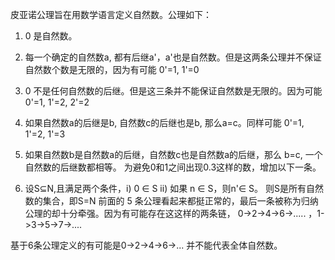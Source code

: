 皮亚诺公理旨在用数学语言定义自然数。公理如下：

1. 0 是自然数。

2. 每一个确定的自然数a, 都有后继a'，a'也是自然数。但是这两条公理并不保证自然数个数是无限的，因为有可能
0'=1, 1'=0

3. 0 不是任何自然数的后继。但是这三条并不能保证自然数是无限的。因为可能 0'=1, 1'=2, 2'=2

4. 如果自然数a的后继是b, 自然数c的后继也是b, 那么a=c。同样可能 0'=1, 1'=2, 1'=3

5. 如果自然数b是自然数a的后继，自然数c也是自然数a的后继，那么 b=c, 一个自然数的后继数都相等。
为避免0和1之间出现0.3这样的数，增加以下一条。

6. 设S⊆N,且满足两个条件，i) 0 ∈ S  ii) 如果 n ∈ S，则n'∈ S。 则S是所有自然数的集合，即S=N
前面的 5 条公理看起来都挺正常的，最后一条被称为归纳公理的却十分牵强。因为有可能存在这这样的两条链，
0->2->4->6->.....     ，1->3->5->7->....

基于6条公理定义的有可能是0->2->4->6->... 并不能代表全体自然数。

